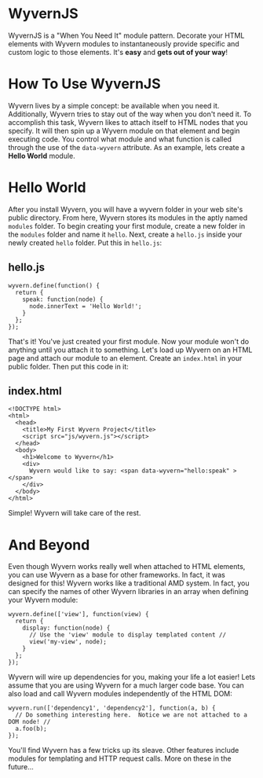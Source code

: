 # WyvernJS
WyvernJS is a "When You Need It" module pattern.  Decorate your HTML elements with Wyvern modules to instantaneously provide specific and custom logic to those elements.  It's **easy** and **gets out of your way**!

# How To Use WyvernJS
Wyvern lives by a simple concept: be available when you need it.  Additionally, Wyvern tries to stay out of the way when you don't need it.  To accomplish this task, Wyvern likes to attach itself to HTML nodes that you specify.  It will then spin up a Wyvern module on that element and begin executing code.  You control what module and what function is called through the use of the `data-wyvern` attribute.  As an example, lets create a **Hello World** module.

# Hello World
After you install Wyvern, you will have a wyvern folder in your web site's public directory.  From here, Wyvern stores its modules in the aptly named `modules` folder.  To begin creating your first module, create a new folder in the `modules` folder and name it `hello`.  Next, create a `hello.js` inside your newly created `hello` folder.  Put this in `hello.js`:

## hello.js ##

    wyvern.define(function() {
      return {
        speak: function(node) {
          node.innerText = 'Hello World!';
        }
      };
    });

That's it!  You've just created your first module.  Now your module won't do anything until you attach it to something.  Let's load up Wyvern on an HTML page and attach our module to an element.  Create an `index.html` in your public folder.  Then put this code in it:

## index.html ##

    <!DOCTYPE html>
    <html>
      <head>
        <title>My First Wyvern Project</title>
        <script src="js/wyvern.js"></script>
      </head>
      <body>
        <h1>Welcome to Wyvern</h1>
        <div>
          Wyvern would like to say: <span data-wyvern="hello:speak" ></span>
        </div>
      </body>
    </html>
    
Simple!  Wyvern will take care of the rest.

# And Beyond
Even though Wyvern works really well when attached to HTML elements, you can use Wyvern as a base for other frameworks.  In fact, it was designed for this!  Wyvern works like a traditional AMD system.  In fact, you can specify the names of other Wyvern libraries in an array when defining your Wyvern module:

    wyvern.define(['view'], function(view) {
      return {
        display: function(node) {
          // Use the 'view' module to display templated content //
          view('my-view', node);
        }
      };
    });
    
Wyvern will wire up dependencies for you, making your life a lot easier!  Lets assume that you are using Wyvern for a much larger code base.  You can also load and call Wyvern modules independently of the HTML DOM:

    wyvern.run(['dependency1', 'dependency2'], function(a, b) {
      // Do something interesting here.  Notice we are not attached to a DOM node! //
      a.foo(b);
    });
    
You'll find Wyvern has a few tricks up its sleave.  Other features include modules for templating and HTTP request calls.  More on these in the future...
